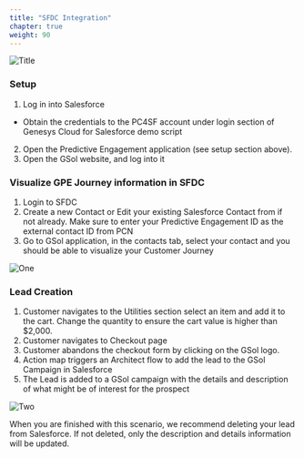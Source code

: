 ```yaml
---
title: "SFDC Integration"
chapter: true
weight: 90
---
```


![Title](/images/sfdc.PNG)

### Setup
1. Log in into Salesforce
- Obtain the credentials to the PC4SF account under login section of Genesys Cloud for Salesforce demo script
2. Open the Predictive Engagement application (see setup section above).
3. Open the GSol website, and log into it

### Visualize GPE Journey information in SFDC
1. Login to SFDC 
2. Create a new Contact or Edit your existing Salesforce Contact from if not already. Make sure to enter your Predictive Engagement ID as the external contact ID from PCN
3. Go to GSol application, in the contacts tab, select your contact and you should be able to visualize your Customer Journey

![One](/images/file_1604350219466_gsol-1.png)

### Lead Creation
1. Customer navigates to the Utilities section select an item and add it to the cart. Change the quantity to ensure the cart value is higher than $2,000.
2. Customer navigates to Checkout page
3. Customer abandons the checkout form by clicking on the GSol logo.
4. Action map triggers an Architect flow to add the lead to the GSol Campaign in Salesforce
5. The Lead is added to a GSol campaign with the details and description of what might be of interest for the prospect

![Two](/images/sfdc-lead-pc.png)

When you are finished with this scenario, we recommend deleting your lead from Salesforce. If not deleted, only the description and details information will be updated.
